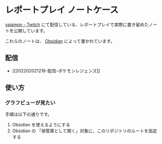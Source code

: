 # レポートプレイ ノートケース

[yajamon - Twitch](https://www.twitch.tv/yajamon) にて配信している、レポートプレイで実際に書き留めたノートを公開しています。

これらのノートは、 [Obsidian](https://obsidian.md/) によって書かれています。

## 配信

- [[202202021218-配信-ポケモンレジェンズ]]

## 使い方

### グラフビューが見たい

手順は以下の通りです。

1. Obsidian を使えるようにする
2. Obsidian の 「保管庫として開く」対象に、このリポジトリのルートを指定する
